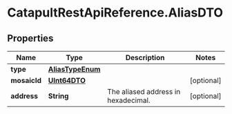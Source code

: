# CatapultRestApiReference.AliasDTO

## Properties
Name | Type | Description | Notes
------------ | ------------- | ------------- | -------------
**type** | [**AliasTypeEnum**](AliasTypeEnum.md) |  | 
**mosaicId** | [**UInt64DTO**](UInt64DTO.md) |  | [optional] 
**address** | **String** | The aliased address in hexadecimal. | [optional] 


